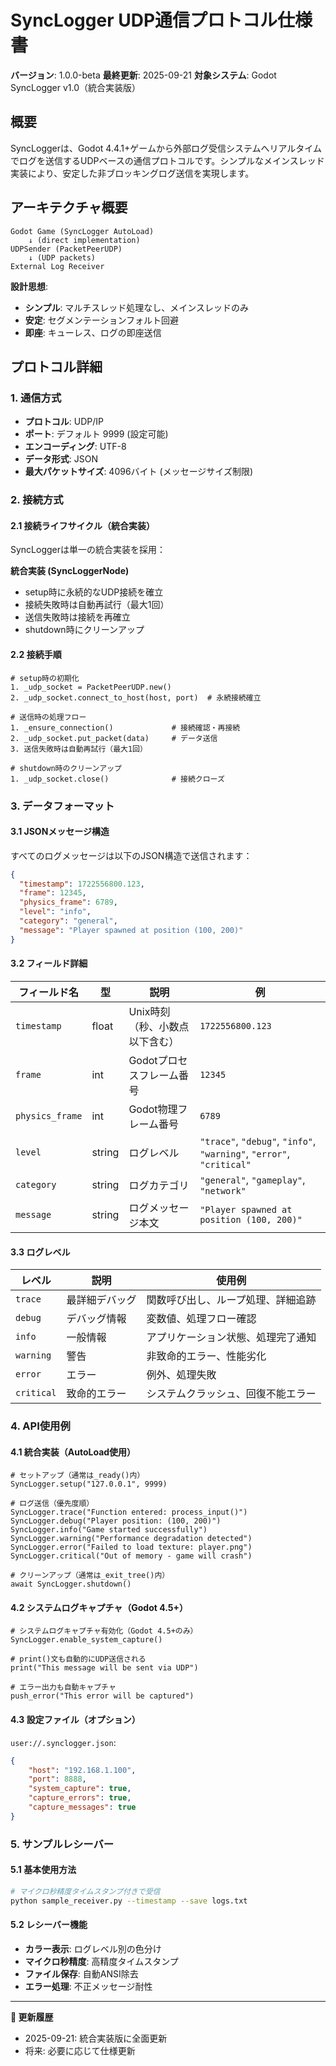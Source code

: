# SyncLogger UDP通信プロトコル仕様書

**バージョン**: 1.0.0-beta
**最終更新**: 2025-09-21
**対象システム**: Godot SyncLogger v1.0（統合実装版）

## 概要

SyncLoggerは、Godot 4.4.1+ゲームから外部ログ受信システムへリアルタイムでログを送信するUDPベースの通信プロトコルです。シンプルなメインスレッド実装により、安定した非ブロッキングログ送信を実現します。

## アーキテクチャ概要

```
Godot Game (SyncLogger AutoLoad)
    ↓ (direct implementation)
UDPSender (PacketPeerUDP)
    ↓ (UDP packets)
External Log Receiver
```

**設計思想**:
- **シンプル**: マルチスレッド処理なし、メインスレッドのみ
- **安定**: セグメンテーションフォルト回避
- **即座**: キューレス、ログの即座送信
## プロトコル詳細

### 1. 通信方式

- **プロトコル**: UDP/IP
- **ポート**: デフォルト 9999 (設定可能)
- **エンコーディング**: UTF-8
- **データ形式**: JSON
- **最大パケットサイズ**: 4096バイト (メッセージサイズ制限)

### 2. 接続方式

#### 2.1 接続ライフサイクル（統合実装）

SyncLoggerは単一の統合実装を採用：

**統合実装 (SyncLoggerNode)**
- setup時に永続的なUDP接続を確立
- 接続失敗時は自動再試行（最大1回）
- 送信失敗時は接続を再確立
- shutdown時にクリーンアップ

#### 2.2 接続手順

```gdscript
# setup時の初期化
1. _udp_socket = PacketPeerUDP.new()
2. _udp_socket.connect_to_host(host, port)  # 永続接続確立

# 送信時の処理フロー
1. _ensure_connection()             # 接続確認・再接続
2. _udp_socket.put_packet(data)     # データ送信
3. 送信失敗時は自動再試行（最大1回）

# shutdown時のクリーンアップ
1. _udp_socket.close()              # 接続クローズ
```

### 3. データフォーマット

#### 3.1 JSONメッセージ構造

すべてのログメッセージは以下のJSON構造で送信されます：

```json
{
  "timestamp": 1722556800.123,
  "frame": 12345,
  "physics_frame": 6789,
  "level": "info",
  "category": "general",
  "message": "Player spawned at position (100, 200)"
}
```

#### 3.2 フィールド詳細

| フィールド名 | 型 | 説明 | 例 |
|-------------|-----|------|-----|
| `timestamp` | float | Unix時刻（秒、小数点以下含む） | `1722556800.123` |
| `frame` | int | Godotプロセスフレーム番号 | `12345` |
| `physics_frame` | int | Godot物理フレーム番号 | `6789` |
| `level` | string | ログレベル | `"trace"`, `"debug"`, `"info"`, `"warning"`, `"error"`, `"critical"` |
| `category` | string | ログカテゴリ | `"general"`, `"gameplay"`, `"network"` |
| `message` | string | ログメッセージ本文 | `"Player spawned at position (100, 200)"` |

#### 3.3 ログレベル

| レベル | 説明 | 使用例 |
|--------|------|--------|
| `trace` | 最詳細デバッグ | 関数呼び出し、ループ処理、詳細追跡 |
| `debug` | デバッグ情報 | 変数値、処理フロー確認 |
| `info` | 一般情報 | アプリケーション状態、処理完了通知 |
| `warning` | 警告 | 非致命的エラー、性能劣化 |
| `error` | エラー | 例外、処理失敗 |
| `critical` | 致命的エラー | システムクラッシュ、回復不能エラー |

### 4. API使用例

#### 4.1 統合実装（AutoLoad使用）

```gdscript
# セットアップ（通常は_ready()内）
SyncLogger.setup("127.0.0.1", 9999)

# ログ送信（優先度順）
SyncLogger.trace("Function entered: process_input()")
SyncLogger.debug("Player position: (100, 200)")
SyncLogger.info("Game started successfully")
SyncLogger.warning("Performance degradation detected")
SyncLogger.error("Failed to load texture: player.png")
SyncLogger.critical("Out of memory - game will crash")

# クリーンアップ（通常は_exit_tree()内）
await SyncLogger.shutdown()
```

#### 4.2 システムログキャプチャ（Godot 4.5+）

```gdscript
# システムログキャプチャ有効化（Godot 4.5+のみ）
SyncLogger.enable_system_capture()

# print()文も自動的にUDP送信される
print("This message will be sent via UDP")

# エラー出力も自動キャプチャ
push_error("This error will be captured")
```

#### 4.3 設定ファイル（オプション）

`user://.synclogger.json`:
```json
{
    "host": "192.168.1.100",
    "port": 8888,
    "system_capture": true,
    "capture_errors": true,
    "capture_messages": true
}
```

### 5. サンプルレシーバー

#### 5.1 基本使用方法

```bash
# マイクロ秒精度タイムスタンプ付きで受信
python sample_receiver.py --timestamp --save logs.txt
```

#### 5.2 レシーバー機能
- **カラー表示**: ログレベル別の色分け
- **マイクロ秒精度**: 高精度タイムスタンプ
- **ファイル保存**: 自動ANSI除去
- **エラー処理**: 不正メッセージ耐性

---

**📝 更新履歴**
- 2025-09-21: 統合実装版に全面更新
- 将来: 必要に応じて仕様更新
